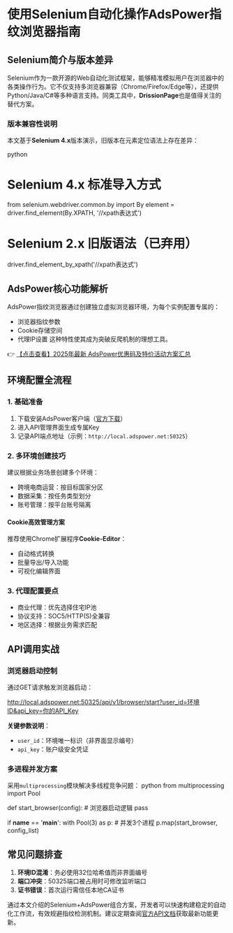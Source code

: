 # 使用Selenium自动化操作AdsPower指纹浏览器指南

## Selenium简介与版本差异

Selenium作为一款开源的Web自动化测试框架，能够精准模拟用户在浏览器中的各类操作行为。它不仅支持多浏览器兼容（Chrome/Firefox/Edge等），还提供Python/Java/C#等多种语言支持。同类工具中，**DrissionPage**也是值得关注的替代方案。

### 版本兼容性说明
本文基于**Selenium 4.x**版本演示，旧版本在元素定位语法上存在差异：

python
# Selenium 4.x 标准导入方式
from selenium.webdriver.common.by import By
element = driver.find_element(By.XPATH, '//xpath表达式')

# Selenium 2.x 旧版语法（已弃用）
driver.find_element_by_xpath('//xpath表达式')

## AdsPower核心功能解析

AdsPower指纹浏览器通过创建独立虚拟浏览器环境，为每个实例配置专属的：
- 浏览器指纹参数
- Cookie存储空间
- 代理IP设置
这种特性使其成为突破反爬机制的理想工具。

👉 [【点击查看】2025年最新 AdsPower优惠码及特价活动方案汇总](https://bit.ly/adspower_free)

## 环境配置全流程

### 1. 基础准备
1. 下载安装AdsPower客户端（[官方下载](https://bit.ly/adspower_free)）
2. 进入API管理界面生成专属Key
3. 记录API端点地址（示例：`http://local.adspower.net:50325`）

### 2. 多环境创建技巧
建议根据业务场景创建多个环境：
- 跨境电商运营：按目标国家分区
- 数据采集：按任务类型划分
- 账号管理：按平台账号隔离

#### Cookie高效管理方案
推荐使用Chrome扩展程序**Cookie-Editor**：
- 自动格式转换
- 批量导出/导入功能
- 可视化编辑界面

### 3. 代理配置要点
- 商业代理：优先选择住宅IP池
- 协议支持：SOC5/HTTP(S)全兼容
- 地区选择：根据业务需求匹配

## API调用实战

### 浏览器启动控制
通过GET请求触发浏览器启动：

http://local.adspower.net:50325/api/v1/browser/start?user_id=环境ID&api_key=你的API_Key

**关键参数说明**：
- `user_id`：环境唯一标识（非界面显示编号）
- `api_key`：账户级安全凭证

### 多进程并发方案
采用`multiprocessing`模块解决多线程竞争问题：
python
from multiprocessing import Pool

def start_browser(config):
    # 浏览器启动逻辑
    pass

if __name__ == '__main__':
    with Pool(3) as p:  # 并发3个进程
        p.map(start_browser, config_list)

## 常见问题排查
1. **环境ID混淆**：务必使用32位哈希值而非界面编号
2. **端口冲突**：50325端口被占用时可修改监听端口
3. **证书错误**：首次运行需信任本地CA证书

通过本文介绍的Selenium+AdsPower组合方案，开发者可以快速构建稳定的自动化工作流，有效规避指纹检测机制。建议定期查阅[官方API文档](https://bit.ly/adspower_free)获取最新功能更新。